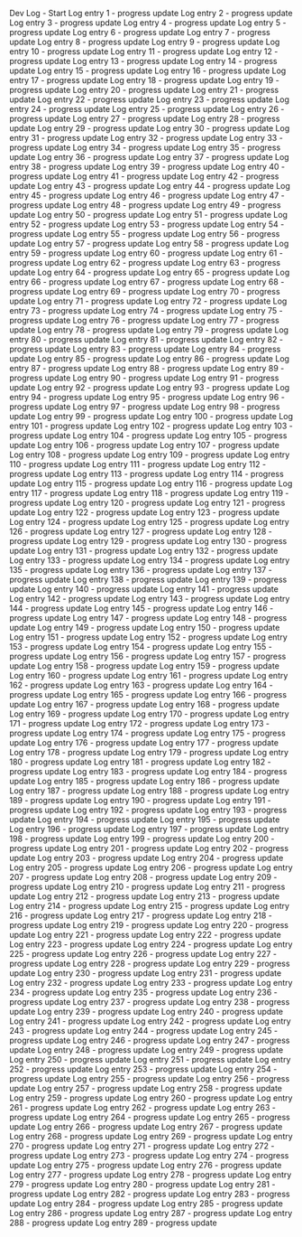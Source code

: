 Dev Log - Start
Log entry 1 - progress update
Log entry 2 - progress update
Log entry 3 - progress update
Log entry 4 - progress update
Log entry 5 - progress update
Log entry 6 - progress update
Log entry 7 - progress update
Log entry 8 - progress update
Log entry 9 - progress update
Log entry 10 - progress update
Log entry 11 - progress update
Log entry 12 - progress update
Log entry 13 - progress update
Log entry 14 - progress update
Log entry 15 - progress update
Log entry 16 - progress update
Log entry 17 - progress update
Log entry 18 - progress update
Log entry 19 - progress update
Log entry 20 - progress update
Log entry 21 - progress update
Log entry 22 - progress update
Log entry 23 - progress update
Log entry 24 - progress update
Log entry 25 - progress update
Log entry 26 - progress update
Log entry 27 - progress update
Log entry 28 - progress update
Log entry 29 - progress update
Log entry 30 - progress update
Log entry 31 - progress update
Log entry 32 - progress update
Log entry 33 - progress update
Log entry 34 - progress update
Log entry 35 - progress update
Log entry 36 - progress update
Log entry 37 - progress update
Log entry 38 - progress update
Log entry 39 - progress update
Log entry 40 - progress update
Log entry 41 - progress update
Log entry 42 - progress update
Log entry 43 - progress update
Log entry 44 - progress update
Log entry 45 - progress update
Log entry 46 - progress update
Log entry 47 - progress update
Log entry 48 - progress update
Log entry 49 - progress update
Log entry 50 - progress update
Log entry 51 - progress update
Log entry 52 - progress update
Log entry 53 - progress update
Log entry 54 - progress update
Log entry 55 - progress update
Log entry 56 - progress update
Log entry 57 - progress update
Log entry 58 - progress update
Log entry 59 - progress update
Log entry 60 - progress update
Log entry 61 - progress update
Log entry 62 - progress update
Log entry 63 - progress update
Log entry 64 - progress update
Log entry 65 - progress update
Log entry 66 - progress update
Log entry 67 - progress update
Log entry 68 - progress update
Log entry 69 - progress update
Log entry 70 - progress update
Log entry 71 - progress update
Log entry 72 - progress update
Log entry 73 - progress update
Log entry 74 - progress update
Log entry 75 - progress update
Log entry 76 - progress update
Log entry 77 - progress update
Log entry 78 - progress update
Log entry 79 - progress update
Log entry 80 - progress update
Log entry 81 - progress update
Log entry 82 - progress update
Log entry 83 - progress update
Log entry 84 - progress update
Log entry 85 - progress update
Log entry 86 - progress update
Log entry 87 - progress update
Log entry 88 - progress update
Log entry 89 - progress update
Log entry 90 - progress update
Log entry 91 - progress update
Log entry 92 - progress update
Log entry 93 - progress update
Log entry 94 - progress update
Log entry 95 - progress update
Log entry 96 - progress update
Log entry 97 - progress update
Log entry 98 - progress update
Log entry 99 - progress update
Log entry 100 - progress update
Log entry 101 - progress update
Log entry 102 - progress update
Log entry 103 - progress update
Log entry 104 - progress update
Log entry 105 - progress update
Log entry 106 - progress update
Log entry 107 - progress update
Log entry 108 - progress update
Log entry 109 - progress update
Log entry 110 - progress update
Log entry 111 - progress update
Log entry 112 - progress update
Log entry 113 - progress update
Log entry 114 - progress update
Log entry 115 - progress update
Log entry 116 - progress update
Log entry 117 - progress update
Log entry 118 - progress update
Log entry 119 - progress update
Log entry 120 - progress update
Log entry 121 - progress update
Log entry 122 - progress update
Log entry 123 - progress update
Log entry 124 - progress update
Log entry 125 - progress update
Log entry 126 - progress update
Log entry 127 - progress update
Log entry 128 - progress update
Log entry 129 - progress update
Log entry 130 - progress update
Log entry 131 - progress update
Log entry 132 - progress update
Log entry 133 - progress update
Log entry 134 - progress update
Log entry 135 - progress update
Log entry 136 - progress update
Log entry 137 - progress update
Log entry 138 - progress update
Log entry 139 - progress update
Log entry 140 - progress update
Log entry 141 - progress update
Log entry 142 - progress update
Log entry 143 - progress update
Log entry 144 - progress update
Log entry 145 - progress update
Log entry 146 - progress update
Log entry 147 - progress update
Log entry 148 - progress update
Log entry 149 - progress update
Log entry 150 - progress update
Log entry 151 - progress update
Log entry 152 - progress update
Log entry 153 - progress update
Log entry 154 - progress update
Log entry 155 - progress update
Log entry 156 - progress update
Log entry 157 - progress update
Log entry 158 - progress update
Log entry 159 - progress update
Log entry 160 - progress update
Log entry 161 - progress update
Log entry 162 - progress update
Log entry 163 - progress update
Log entry 164 - progress update
Log entry 165 - progress update
Log entry 166 - progress update
Log entry 167 - progress update
Log entry 168 - progress update
Log entry 169 - progress update
Log entry 170 - progress update
Log entry 171 - progress update
Log entry 172 - progress update
Log entry 173 - progress update
Log entry 174 - progress update
Log entry 175 - progress update
Log entry 176 - progress update
Log entry 177 - progress update
Log entry 178 - progress update
Log entry 179 - progress update
Log entry 180 - progress update
Log entry 181 - progress update
Log entry 182 - progress update
Log entry 183 - progress update
Log entry 184 - progress update
Log entry 185 - progress update
Log entry 186 - progress update
Log entry 187 - progress update
Log entry 188 - progress update
Log entry 189 - progress update
Log entry 190 - progress update
Log entry 191 - progress update
Log entry 192 - progress update
Log entry 193 - progress update
Log entry 194 - progress update
Log entry 195 - progress update
Log entry 196 - progress update
Log entry 197 - progress update
Log entry 198 - progress update
Log entry 199 - progress update
Log entry 200 - progress update
Log entry 201 - progress update
Log entry 202 - progress update
Log entry 203 - progress update
Log entry 204 - progress update
Log entry 205 - progress update
Log entry 206 - progress update
Log entry 207 - progress update
Log entry 208 - progress update
Log entry 209 - progress update
Log entry 210 - progress update
Log entry 211 - progress update
Log entry 212 - progress update
Log entry 213 - progress update
Log entry 214 - progress update
Log entry 215 - progress update
Log entry 216 - progress update
Log entry 217 - progress update
Log entry 218 - progress update
Log entry 219 - progress update
Log entry 220 - progress update
Log entry 221 - progress update
Log entry 222 - progress update
Log entry 223 - progress update
Log entry 224 - progress update
Log entry 225 - progress update
Log entry 226 - progress update
Log entry 227 - progress update
Log entry 228 - progress update
Log entry 229 - progress update
Log entry 230 - progress update
Log entry 231 - progress update
Log entry 232 - progress update
Log entry 233 - progress update
Log entry 234 - progress update
Log entry 235 - progress update
Log entry 236 - progress update
Log entry 237 - progress update
Log entry 238 - progress update
Log entry 239 - progress update
Log entry 240 - progress update
Log entry 241 - progress update
Log entry 242 - progress update
Log entry 243 - progress update
Log entry 244 - progress update
Log entry 245 - progress update
Log entry 246 - progress update
Log entry 247 - progress update
Log entry 248 - progress update
Log entry 249 - progress update
Log entry 250 - progress update
Log entry 251 - progress update
Log entry 252 - progress update
Log entry 253 - progress update
Log entry 254 - progress update
Log entry 255 - progress update
Log entry 256 - progress update
Log entry 257 - progress update
Log entry 258 - progress update
Log entry 259 - progress update
Log entry 260 - progress update
Log entry 261 - progress update
Log entry 262 - progress update
Log entry 263 - progress update
Log entry 264 - progress update
Log entry 265 - progress update
Log entry 266 - progress update
Log entry 267 - progress update
Log entry 268 - progress update
Log entry 269 - progress update
Log entry 270 - progress update
Log entry 271 - progress update
Log entry 272 - progress update
Log entry 273 - progress update
Log entry 274 - progress update
Log entry 275 - progress update
Log entry 276 - progress update
Log entry 277 - progress update
Log entry 278 - progress update
Log entry 279 - progress update
Log entry 280 - progress update
Log entry 281 - progress update
Log entry 282 - progress update
Log entry 283 - progress update
Log entry 284 - progress update
Log entry 285 - progress update
Log entry 286 - progress update
Log entry 287 - progress update
Log entry 288 - progress update
Log entry 289 - progress update
